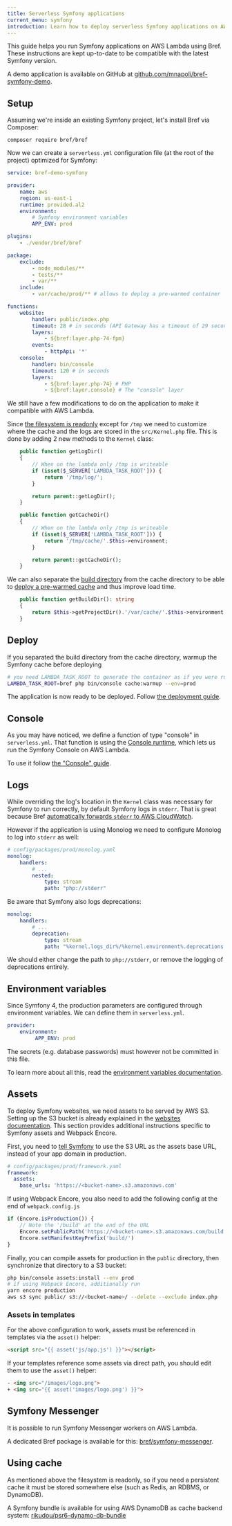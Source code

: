 ```yaml
---
title: Serverless Symfony applications
current_menu: symfony
introduction: Learn how to deploy serverless Symfony applications on AWS Lambda using Bref.
---
```


This guide helps you run Symfony applications on AWS Lambda using Bref. These instructions are kept up-to-date to be compatible with the latest Symfony version.

A demo application is available on GitHub at [github.com/mnapoli/bref-symfony-demo](https://github.com/mnapoli/bref-symfony-demo).

## Setup

Assuming we're inside an existing Symfony project, let's install Bref via Composer:

```
composer require bref/bref
```

Now we can create a `serverless.yml` configuration file (at the root of the project) optimized for Symfony:

```yaml
service: bref-demo-symfony

provider:
    name: aws
    region: us-east-1
    runtime: provided.al2
    environment:
        # Symfony environment variables
        APP_ENV: prod

plugins:
    - ./vendor/bref/bref

package:
    exclude:
        - node_modules/**
        - tests/**
        - var/**
    include:
        - var/cache/prod/** # allows to deploy a pre-warmed container

functions:
    website:
        handler: public/index.php
        timeout: 28 # in seconds (API Gateway has a timeout of 29 seconds)
        layers:
            - ${bref:layer.php-74-fpm}
        events:
            - httpApi: '*'
    console:
        handler: bin/console
        timeout: 120 # in seconds
        layers:
            - ${bref:layer.php-74} # PHP
            - ${bref:layer.console} # The "console" layer
```

We still have a few modifications to do on the application to make it compatible with AWS Lambda.

Since [the filesystem is readonly](/docs/environment/storage.md) except for `/tmp` we need to customize where the cache and the logs are stored in the `src/Kernel.php` file. This is done by adding 2 new methods to the `Kernel` class:

```php
    public function getLogDir()
    {
        // When on the lambda only /tmp is writeable
        if (isset($_SERVER['LAMBDA_TASK_ROOT'])) {
            return '/tmp/log/';
        }

        return parent::getLogDir();
    }

    public function getCacheDir()
    {
        // When on the lambda only /tmp is writeable
        if (isset($_SERVER['LAMBDA_TASK_ROOT'])) {
            return '/tmp/cache/'.$this->environment;
        }

        return parent::getCacheDir();
    }
```

We can also separate the [build directory](https://symfony.com/doc/current/reference/configuration/kernel.html#build-directory)
from the cache directory to be able to [deploy a pre-warmed cache](#Deploy) and thus improve load time.

```php
    public function getBuildDir(): string
    {
        return $this->getProjectDir().'/var/cache/'.$this->environment;
    }
```

## Deploy

If you separated the build directory from the cache directory, warmup the Symfony cache before deploying

```bash
# you need LAMBDA_TASK_ROOT to generate the container as if you were running in a Lambda environment
LAMBDA_TASK_ROOT=bref php bin/console cache:warmup --env=prod
```

The application is now ready to be deployed. Follow [the deployment guide](/docs/deploy.md).

## Console

As you may have noticed, we define a function of type "console" in `serverless.yml`. That function is using the [Console runtime](/docs/runtimes/console.md), which lets us run the Symfony Console on AWS Lambda.

To use it follow [the "Console" guide](/docs/runtimes/console.md).

## Logs

While overriding the log's location in the `Kernel` class was necessary for Symfony to run correctly, by default Symfony logs in `stderr`. That is great because Bref [automatically forwards `stderr` to AWS CloudWatch](/docs/environment/logs.md).

However if the application is using Monolog we need to configure Monolog to log into `stderr` as well:

```yaml
# config/packages/prod/monolog.yaml
monolog:
    handlers:
        # ...
        nested:
            type: stream
            path: "php://stderr"
```

Be aware that Symfony also logs deprecations:

```yaml
monolog:
    handlers:
        # ...
        deprecation:
            type: stream
            path: "%kernel.logs_dir%/%kernel.environment%.deprecations.log"
```

We should either change the path to `php://stderr`, or remove the logging of deprecations entirely.

## Environment variables

Since Symfony 4, the production parameters are configured through environment variables. We can define them in `serverless.yml`.

```yaml
provider:
    environment:
         APP_ENV: prod
```

The secrets (e.g. database passwords) must however not be committed in this file.

To learn more about all this, read the [environment variables documentation](/docs/environment/variables.md).

## Assets

To deploy Symfony websites, we need assets to be served by AWS S3. Setting up the S3 bucket is already explained in the [websites documentation](../websites.md#hosting-static-files-with-s3). This section provides additional instructions specific to Symfony assets and Webpack Encore.

First, you need to [tell Symfony](https://symfony.com/doc/current/reference/configuration/framework.html#base-urls) to use the S3 URL as the assets base URL, instead of your app domain in production.

```yaml
# config/packages/prod/framework.yaml
framework:
  assets:
    base_urls: 'https://<bucket-name>.s3.amazonaws.com'
```

If using Webpack Encore, you also need to add the following config at the end of `webpack.config.js`

```js
if (Encore.isProduction()) {
    // Note the '/build' at the end of the URL
    Encore.setPublicPath('https://<bucket-name>.s3.amazonaws.com/build');
    Encore.setManifestKeyPrefix('build/')
}
```

Finally, you can compile assets for production in the `public` directory, then synchronize that directory to a S3 bucket:

```bash
php bin/console assets:install --env prod
# if using Webpack Encore, additionally run
yarn encore production
aws s3 sync public/ s3://<bucket-name>/ --delete --exclude index.php
```

### Assets in templates

For the above configuration to work, assets must be referenced in templates via the `asset()` helper:

```html
<script src="{{ asset('js/app.js') }}"></script>
```

If your templates reference some assets via direct path, you should edit them to use the `asset()` helper:

```html
- <img src="/images/logo.png">
+ <img src="{{ asset('images/logo.png') }}">
```

## Symfony Messenger

It is possible to run Symfony Messenger workers on AWS Lambda.

A dedicated Bref package is available for this: [bref/symfony-messenger](https://github.com/brefphp/symfony-messenger).

## Using cache

As mentioned above the filesystem is readonly, so if you need a persistent cache it must be stored somewhere else (such as Redis, an RDBMS, or DynamoDB).

A Symfony bundle is available for using AWS DynamoDB as cache backend system: [rikudou/psr6-dynamo-db-bundle](https://github.com/RikudouSage/DynamoDbCachePsr6Bundle)
